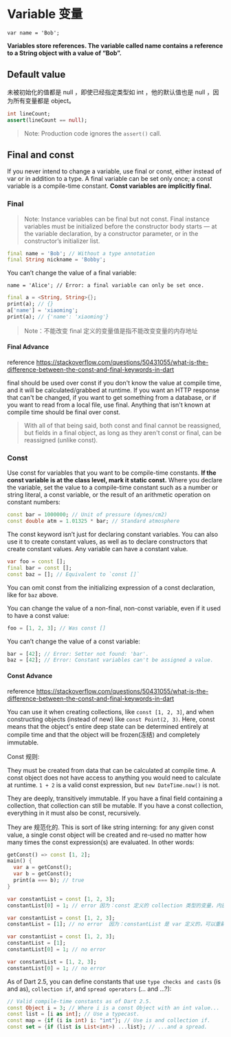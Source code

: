 # Variable 变量

`var name = 'Bob';`

**Variables store references. The variable called name contains a reference to a String object with a value of “Bob”.**

## Default value

未被初始化的值都是 null ，即使已经指定类型如 int ，他的默认值也是 null ，因为所有变量都是 object。

```dart
int lineCount;
assert(lineCount == null);
```

> Note: Production code ignores the `assert()` call.

## Final and const

If you never intend to change a variable, use final or const, either instead of var or in addition to a type. A final variable can be set only once; a const variable is a compile-time constant. **Const variables are implicitly final.**

### Final

> Note: Instance variables can be final but not const. Final instance variables must be initialized before the constructor body starts — at the variable declaration, by a constructor parameter, or in the constructor’s initializer list.

```dart
final name = 'Bob'; // Without a type annotation
final String nickname = 'Bobby';
```

You can’t change the value of a final variable:

`name = 'Alice'; // Error: a final variable can only be set once.`

```dart
final a = <String, String>{};
print(a); // {}
a['name'] = 'xiaoming';
print(a); // {'name': 'xiaoming'}
```

> Note：不能改变 final 定义的变量值是指不能改变变量的内存地址

#### Final Advance

reference <https://stackoverflow.com/questions/50431055/what-is-the-difference-between-the-const-and-final-keywords-in-dart>

final should be used over const if you don't know the value at compile time, and it will be calculated/grabbed at runtime. If you want an HTTP response that can't be changed, if you want to get something from a database, or if you want to read from a local file, use final. Anything that isn't known at compile time should be final over const.

> With all of that being said, both const and final cannot be reassigned, but fields in a final object, as long as they aren't const or final, can be reassigned (unlike const).

### Const

Use const for variables that you want to be compile-time constants. **If the const variable is at the class level, mark it static const.** Where you declare the variable, set the value to a compile-time constant such as a number or string literal, a const variable, or the result of an arithmetic operation on constant numbers:

```dart
const bar = 1000000; // Unit of pressure (dynes/cm2)
const double atm = 1.01325 * bar; // Standard atmosphere
```

The const keyword isn’t just for declaring constant variables. You can also use it to create constant values, as well as to declare constructors that create constant values. Any variable can have a constant value.

```dart
var foo = const [];
final bar = const [];
const baz = []; // Equivalent to `const []`
```

You can omit const from the initializing expression of a const declaration, like for `baz` above.

You can change the value of a non-final, non-const variable, even if it used to have a const value:

```dart
foo = [1, 2, 3]; // Was const []
```

You can’t change the value of a const variable:

```dart
bar = [42]; // Error: Setter not found: 'bar'.
baz = [42]; // Error: Constant variables can't be assigned a value.
```

#### Const Advance

reference <https://stackoverflow.com/questions/50431055/what-is-the-difference-between-the-const-and-final-keywords-in-dart>

You can use it when creating collections, like `const [1, 2, 3]`, and when constructing objects (instead of new) like `const Point(2, 3)`. Here, const means that the object's entire deep state can be determined entirely at compile time and that the object will be frozen(冻结) and completely immutable.

Const 规则:

They must be created from data that can be calculated at compile time. A const object does not have access to anything you would need to calculate at runtime. `1 + 2` is a valid const expression, but `new DateTime.now()` is not.

They are deeply, transitively immutable. If you have a final field containing a collection, that collection can still be mutable. If you have a const collection, everything in it must also be const, recursively.

They are 规范化的. This is sort of like string interning: for any given const value, a single const object will be created and re-used no matter how many times the const expression(s) are evaluated. In other words:

```dart
getConst() => const [1, 2];
main() {
  var a = getConst();
  var b = getConst();
  print(a === b); // true
}
```

```dart
var constantList = const [1, 2, 3];
constantList[0] = 1; // error 因为：const 定义的 collection 类型的变量，内部的所有值都是 const
```

```dart
var constantList = const [1, 2, 3];
constantList = [1]; // no error  因为：constantList 是 var 定义的，可以重新赋值
```

```dart
var constantList = const [1, 2, 3];
constantList = [1];
constantList[0] = 1; // no error
```

```dart
var constantList = [1, 2, 3];
constantList[0] = 1; // no error
```

As of Dart 2.5, you can define constants that use `type checks and casts` (is and as), `collection if`, and `spread operators` (... and ...?):

```dart
// Valid compile-time constants as of Dart 2.5.
const Object i = 3; // Where i is a const Object with an int value...
const list = [i as int]; // Use a typecast.
const map = {if (i is int) i: "int"}; // Use is and collection if.
const set = {if (list is List<int>) ...list}; // ...and a spread.
```
